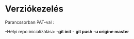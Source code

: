 
# Verziókezelés

Parancssorban PAT-val :

-Helyi repo inicializálása:
    -**git init**
    - **git push -u origine master**